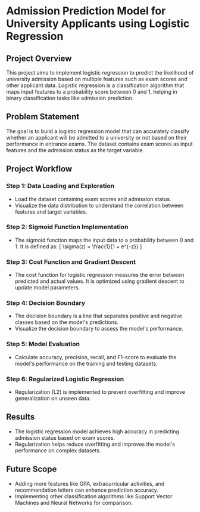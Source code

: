 # Admission Prediction Model for University Applicants using Logistic Regression

## Project Overview
This project aims to implement logistic regression to predict the likelihood of university admission based on multiple features such as exam scores and other applicant data. Logistic regression is a classification algorithm that maps input features to a probability score between 0 and 1, helping in binary classification tasks like admission prediction.


## Problem Statement
The goal is to build a logistic regression model that can accurately classify whether an applicant will be admitted to a university or not based on their performance in entrance exams. The dataset contains exam scores as input features and the admission status as the target variable.


## Project Workflow

### Step 1: Data Loading and Exploration
- Load the dataset containing exam scores and admission status.
- Visualize the data distribution to understand the correlation between features and target variables.

### Step 2: Sigmoid Function Implementation
- The sigmoid function maps the input data to a probability between 0 and 1. It is defined as:
  \[
  \sigma(z) = \frac{1}{1 + e^{-z}}
  \]

### Step 3: Cost Function and Gradient Descent
- The cost function for logistic regression measures the error between predicted and actual values. It is optimized using gradient descent to update model parameters.

### Step 4: Decision Boundary
- The decision boundary is a line that separates positive and negative classes based on the model's predictions.
- Visualize the decision boundary to assess the model's performance.

### Step 5: Model Evaluation
- Calculate accuracy, precision, recall, and F1-score to evaluate the model's performance on the training and testing datasets.

### Step 6: Regularized Logistic Regression
- Regularization (L2) is implemented to prevent overfitting and improve generalization on unseen data.

## Results
- The logistic regression model achieves high accuracy in predicting admission status based on exam scores.
- Regularization helps reduce overfitting and improves the model's performance on complex datasets.

## Future Scope
- Adding more features like GPA, extracurricular activities, and recommendation letters can enhance prediction accuracy.
- Implementing other classification algorithms like Support Vector Machines and Neural Networks for comparison.

